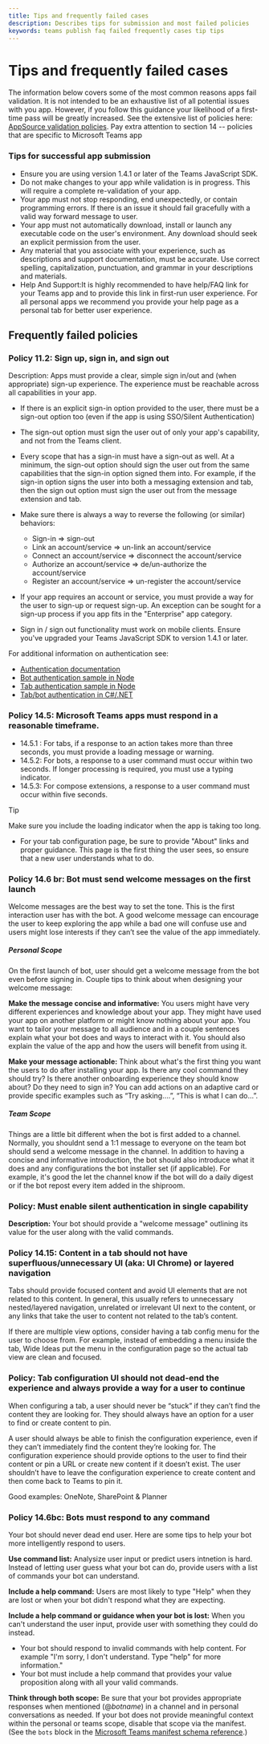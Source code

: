 ```yaml
---
title: Tips and frequently failed cases 
description: Describes tips for submission and most failed policies  
keywords: teams publish faq failed frequently cases tip tips 
---
```


# Tips and frequently failed cases 

The information below covers some of the most common reasons apps fail validation. It is not intended to be an exhaustive list of all potential issues with you app. However, if you follow this guidance your likelihood of a first-time pass will be greatly increased. See the extensive list of policies here: [AppSource validation policies](https://dev.office.com/officestore/docs/validation-policies). Pay extra attention to section 14 -- policies that are specific to Microsoft Teams app

### Tips for successful app submission

* Ensure you are using version 1.4.1 or later of the Teams JavaScript SDK.
* Do not make changes to your app while validation is in progress. This will require a complete re-validation of your app.
* Your app  must not stop responding, end unexpectedly, or contain programming errors. If there is an issue it should fail gracefully with a valid way forward message to user.
* Your app must not automatically download, install or launch any executable code on the user's environment. Any download should seek an explicit permission from the user.
* Any material that you associate with your experience, such as descriptions and support documentation, must be accurate. Use correct spelling, capitalization, punctuation, and grammar in your descriptions and materials.
* Help And Support:It is highly recommended to have help/FAQ link for your Teams app and to provide this link in first-run user experience. For all personal apps we recommend you provide your help page as a personal tab for better user experience.

## Frequently failed policies 
### Policy 11.2: Sign up, sign in, and sign out

Description: Apps must provide a clear, simple sign in/out and (when appropriate) sign-up experience. The experience must be reachable across all capabilities in your app.

* If there is an explicit sign-in option provided to the user, there must be a sign-out option too (even if the app is using SSO/Silent Authentication)
* The sign-out option must sign the user out of only your app's capability, and not from the Teams client.
* Every scope that has a sign-in must have a sign-out as well. At a minimum, the sign-out option should sign the user out from the same capabilities that the sign-in option signed them into. For example, if the sign-in option signs the user into both a messaging extension and tab, then the sign out option must sign the user out from the message extension and tab.

* Make sure there is always a way to reverse the following (or similar) behaviors:
  * Sign-in => sign-out
  * Link an account/service => un-link an account/service
  * Connect an account/service => disconnect the account/service
  * Authorize an account/service => de/un-authorize the account/service
  * Register an account/service => un-register the account/service
* If your app requires an account or service, you must provide a way for the user to sign-up or request sign-up. An exception can be sought for a sign-up process if you app fits in the "Enterprise" app category.
* Sign in / sign out functionality must work on mobile clients. Ensure you've upgraded your Teams JavaScript SDK to version 1.4.1 or later.

For additional information on authentication see:

* [Authentication documentation](~/concepts/authentication/authentication.md)
* [Bot authentication sample in Node](https://github.com/OfficeDev/microsoft-teams-sample-auth-node)
* [Tab authentication sample in Node](https://github.com/OfficeDev/microsoft-teams-sample-complete-node)
* [Tab/bot authentication in C#/.NET](https://github.com/OfficeDev/microsoft-teams-sample-complete-csharp)


### Policy 14.5: Microsoft Teams apps must respond in a reasonable timeframe.
* 14.5.1 : For tabs, if a response to an action takes more than three seconds, you must provide a loading message or warning.
* 14.5.2: For bots, a response to a user command must occur within two seconds. If longer processing is required, you must use a typing indicator.
* 14.5.3: For compose extensions, a response to a user command must occur within five seconds.
> [!TIP]
> Make sure you include the loading indicator when the app is taking too long.


* For your tab configuration page, be sure to provide "About" links and proper guidance. This page is the first thing the user sees, so ensure that a new user understands what to do.

### Policy 14.6 br: Bot must send welcome messages on the first launch

Welcome messages are the best way to set the tone. This is the first interaction user has with the bot. A good welcome message can encourage the user to keep exploring the app while a bad one will confuse use and users might lose interests if they can’t see the value of the app immediately.
##### Personal Scope
On the first launch of bot, user should get a welcome message from the bot even before signing in. Couple tips to think about when designing your welcome message:

**Make the message concise and informative:**
You users might have very different experiences and knowledge about your app. They might have used your app on another platform or might know nothing about your app. You want to tailor your message to all audience and in a couple sentences explain what your bot does and ways to interact with it. You should also explain the value of the app and how the users will benefit from using it. 

**Make your message actionable:** Think about what's the first thing you want the users to do after installing your app. Is there any cool command they should try? Is there another onboarding experience they should know about? Do they need to sign in? You can add actions on an adaptive card or provide specific examples such as “Try asking….”, “This is what I can do…”.

##### Team Scope
Things are a little bit different when the bot is first added to a channel. Normally, you shouldnt send a 1:1 message to everyone on the team bot should send a welcome message in the channel. In addition to having a concise and informative introduction, the bot should also introduce what it does and any configurations the bot installer set (if applicable). For example, it's good the let the channel know if the bot will do a daily digest or if the bot repost every item added in the shiproom.

### Policy: Must enable silent authentication in single capability

**Description:** Your bot should provide a "welcome message" outlining its value for the user along with the valid commands.

### Policy 14.15: Content in a tab should not have superfluous/unnecessary UI (aka: UI Chrome) or layered navigation
Tabs should provide focused content and avoid UI elements that are not related to this content. In general, this usually refers to unnecessary nested/layered navigation, unrelated or irrelevant UI next to the content, or any links that take the user to content not related to the tab’s content.

If there are multiple view options, consider having a tab config menu for the user to choose from. For example, instead of embedding a menu inside the tab, Wide Ideas put the menu in the configuration page so the actual tab view are clean and focused.

### Policy: Tab configuration UI should not dead-end the experience and always provide a way for a user to continue

When configuring a tab, a user should never be “stuck” if they can’t find the content they are looking for. They should always have an option for a user to find or create content to pin.

A user should always be able to finish the configuration experience, even if they can’t immediately find the content they’re looking for. The configuration experience should provide options to the user to find their content or pin a URL or create new content if it doesn’t exist. The user shouldn’t have to leave the configuration experience to create content and then come back to Teams to pin it.

Good examples: OneNote, SharePoint & Planner


### Policy 14.6bc: Bots must respond to any command
Your bot should never dead end user. Here are some tips to help your bot more intelligently respond to users. 

**Use command list:** Analysize user input or predict users intnetion is hard. Instead of letting user guess what your bot can do, provide users with a list of commands your bot can understand. 

**Include a help command:** Users are most likely to type "Help" when they are lost or when your bot didn't respond what they are expecting.

**Include a help command or guidance when your bot is lost:** When you can't understand the user input, provide user with something they could do instead.

* Your bot should respond to invalid commands with help content. For example "I'm sorry, I don't understand. Type "help" for more information."
* Your bot must include a help command that provides your value proposition along with all your valid commands.

**Think through both scope:** Be sure that your bot provides appropriate responses when mentioned (@*botname*) in a channel and in personal conversations as needed. If your bot does not provide meaningful context within the personal or teams scope, disable that scope via the manifest. (See the `bots` block in the [Microsoft Teams manifest schema reference](~/resources/schema/manifest-schema.md#bots).)
